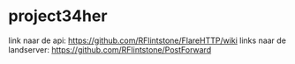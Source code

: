 # project34her
link naar de api: https://github.com/RFlintstone/FlareHTTP/wiki
links naar de landserver: https://github.com/RFlintstone/PostForward
